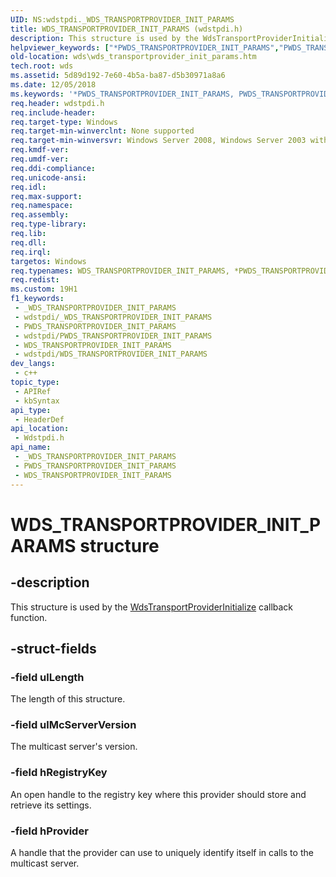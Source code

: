 ```yaml
---
UID: NS:wdstpdi._WDS_TRANSPORTPROVIDER_INIT_PARAMS
title: WDS_TRANSPORTPROVIDER_INIT_PARAMS (wdstpdi.h)
description: This structure is used by the WdsTransportProviderInitialize callback function.
helpviewer_keywords: ["*PWDS_TRANSPORTPROVIDER_INIT_PARAMS","PWDS_TRANSPORTPROVIDER_INIT_PARAMS","PWDS_TRANSPORTPROVIDER_INIT_PARAMS structure pointer [Windows Deployment Services]","WDS_TRANSPORTPROVIDER_INIT_PARAMS","WDS_TRANSPORTPROVIDER_INIT_PARAMS structure [Windows Deployment Services]","wds.wds_transportprovider_init_params","wdstpdi/PWDS_TRANSPORTPROVIDER_INIT_PARAMS","wdstpdi/WDS_TRANSPORTPROVIDER_INIT_PARAMS"]
old-location: wds\wds_transportprovider_init_params.htm
tech.root: wds
ms.assetid: 5d89d192-7e60-4b5a-ba87-d5b30971a8a6
ms.date: 12/05/2018
ms.keywords: '*PWDS_TRANSPORTPROVIDER_INIT_PARAMS, PWDS_TRANSPORTPROVIDER_INIT_PARAMS, PWDS_TRANSPORTPROVIDER_INIT_PARAMS structure pointer [Windows Deployment Services], WDS_TRANSPORTPROVIDER_INIT_PARAMS, WDS_TRANSPORTPROVIDER_INIT_PARAMS structure [Windows Deployment Services], wds.wds_transportprovider_init_params, wdstpdi/PWDS_TRANSPORTPROVIDER_INIT_PARAMS, wdstpdi/WDS_TRANSPORTPROVIDER_INIT_PARAMS'
req.header: wdstpdi.h
req.include-header: 
req.target-type: Windows
req.target-min-winverclnt: None supported
req.target-min-winversvr: Windows Server 2008, Windows Server 2003 with SP2 [desktop apps only]
req.kmdf-ver: 
req.umdf-ver: 
req.ddi-compliance: 
req.unicode-ansi: 
req.idl: 
req.max-support: 
req.namespace: 
req.assembly: 
req.type-library: 
req.lib: 
req.dll: 
req.irql: 
targetos: Windows
req.typenames: WDS_TRANSPORTPROVIDER_INIT_PARAMS, *PWDS_TRANSPORTPROVIDER_INIT_PARAMS
req.redist: 
ms.custom: 19H1
f1_keywords:
 - _WDS_TRANSPORTPROVIDER_INIT_PARAMS
 - wdstpdi/_WDS_TRANSPORTPROVIDER_INIT_PARAMS
 - PWDS_TRANSPORTPROVIDER_INIT_PARAMS
 - wdstpdi/PWDS_TRANSPORTPROVIDER_INIT_PARAMS
 - WDS_TRANSPORTPROVIDER_INIT_PARAMS
 - wdstpdi/WDS_TRANSPORTPROVIDER_INIT_PARAMS
dev_langs:
 - c++
topic_type:
 - APIRef
 - kbSyntax
api_type:
 - HeaderDef
api_location:
 - Wdstpdi.h
api_name:
 - _WDS_TRANSPORTPROVIDER_INIT_PARAMS
 - PWDS_TRANSPORTPROVIDER_INIT_PARAMS
 - WDS_TRANSPORTPROVIDER_INIT_PARAMS
---
```


# WDS_TRANSPORTPROVIDER_INIT_PARAMS structure


## -description

This structure is used by the <a href="/windows/desktop/api/wdstpdi/nf-wdstpdi-wdstransportproviderinitialize">WdsTransportProviderInitialize</a> callback function.

## -struct-fields

### -field ulLength

The length of this structure.

### -field ulMcServerVersion

The multicast server's version.

### -field hRegistryKey

An open handle to the registry key where this provider should
     store and retrieve its settings.

### -field hProvider

A handle that the provider can use to uniquely identify itself in calls to the multicast server.

